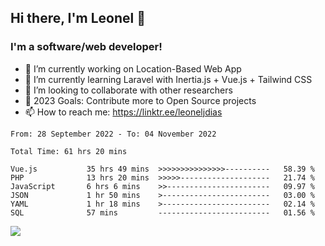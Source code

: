 ## Hi there, I'm Leonel 👋

### I'm a software/web developer!
- 🔭 I’m currently working on Location-Based Web App
- 🌱 I’m currently learning Laravel with Inertia.js + Vue.js + Tailwind CSS
- 👯 I’m looking to collaborate with other researchers
- 🥅 2023 Goals: Contribute more to Open Source projects
- 📫 How to reach me: https://linktr.ee/leoneljdias

<!--START_SECTION:waka-->

```text
From: 28 September 2022 - To: 04 November 2022

Total Time: 61 hrs 20 mins

Vue.js           35 hrs 49 mins  >>>>>>>>>>>>>>>----------   58.39 %
PHP              13 hrs 20 mins  >>>>>--------------------   21.74 %
JavaScript       6 hrs 6 mins    >>-----------------------   09.97 %
JSON             1 hr 50 mins    >------------------------   03.00 %
YAML             1 hr 18 mins    >------------------------   02.14 %
SQL              57 mins         -------------------------   01.56 %
```

<!--END_SECTION:waka-->

![](https://komarev.com/ghpvc/?username=leoneljdias&color=blue&style=flat-square)
